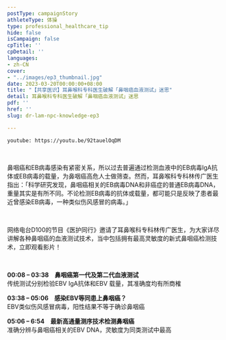 ```yaml
---
postType: campaignStory
athleteType: 体操
type: professional_healthcare_tip
hide: false
isCampaign: false
cpTitle: ''
cpDetail: ''
languages:
- zh-CN
cover:
- "../images/ep3_thumbnail.jpg"
date: 2023-03-20T00:00:00+08:00
title: "【共享医识】耳鼻喉科专科医生破解「鼻咽癌血液测试」迷思"
detail: 耳鼻喉科专科医生破解「鼻咽癌血液测试」迷思
pdf: ''
href: ''
slug: dr-lam-npc-knowledge-ep3

---
```

`youtube: https://youtu.be/92tauelOqDM`

<br/>

鼻咽癌和EB病毒感染有紧密关系，所以过去普遍通过检测血液中的EB病毒IgA抗体或EB病毒的载量，为鼻咽癌高危人士做筛查。然而，耳鼻喉科专科林传广医生指出：「科学研究发现，鼻咽癌相关的EB病毒DNA和非癌症的普通EB病毒DNA，重量其实是有所不同。不论检测EB病毒的抗体或载量，都可能只是反映了患者最近曾感染EB病毒，一种类似伤风感冒的病毒。」

<br/>

网络电台D100的节目《医护同行》邀请了耳鼻喉科专科林传广医生，为大家详尽讲解各种鼻咽癌的血液测试技术，当中包括拥有最高灵敏度的新式鼻咽癌检测技术，立即观看影片！

<br/>

**00:08 – 03:38　鼻咽癌第一代及第二代血液测试**  
传统测试分别检验EBV IgA抗体和EBV 载量，其准确度均有所商榷

**03:38 – 05:06　感染EBV等同患上鼻咽癌？**  
EBV类似伤风感冒病毒，阳性结果不等于确诊鼻咽癌

**05:06 – 6:54　最新高通量测序技术检测鼻咽癌**  
准确分辨与鼻咽癌相关的EBV DNA，灵敏度为同类测试中最高